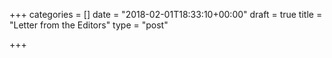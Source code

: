 +++
categories = []
date = "2018-02-01T18:33:10+00:00"
draft = true
title = "Letter from the Editors"
type = "post"

+++


